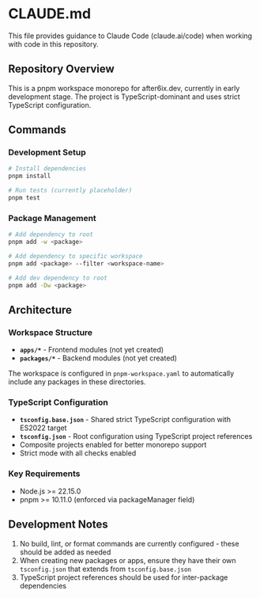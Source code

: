 # CLAUDE.md

This file provides guidance to Claude Code (claude.ai/code) when working with code in this repository.

## Repository Overview

This is a pnpm workspace monorepo for after6ix.dev, currently in early development stage. The project is TypeScript-dominant and uses strict TypeScript configuration.

## Commands

### Development Setup
```bash
# Install dependencies
pnpm install

# Run tests (currently placeholder)
pnpm test
```

### Package Management
```bash
# Add dependency to root
pnpm add -w <package>

# Add dependency to specific workspace
pnpm add <package> --filter <workspace-name>

# Add dev dependency to root
pnpm add -Dw <package>
```

## Architecture

### Workspace Structure
- **`apps/*`** - Frontend modules (not yet created)
- **`packages/*`** - Backend modules (not yet created)

The workspace is configured in `pnpm-workspace.yaml` to automatically include any packages in these directories.

### TypeScript Configuration
- **`tsconfig.base.json`** - Shared strict TypeScript configuration with ES2022 target
- **`tsconfig.json`** - Root configuration using TypeScript project references
- Composite projects enabled for better monorepo support
- Strict mode with all checks enabled

### Key Requirements
- Node.js >= 22.15.0
- pnpm >= 10.11.0 (enforced via packageManager field)

## Development Notes

1. No build, lint, or format commands are currently configured - these should be added as needed
2. When creating new packages or apps, ensure they have their own `tsconfig.json` that extends from `tsconfig.base.json`
3. TypeScript project references should be used for inter-package dependencies